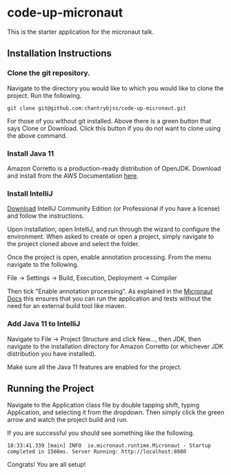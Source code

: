 # code-up-micronaut

This is the starter application for the micronaut talk. 

## Installation Instructions

### Clone the git repository.

Navigate to the directory you would like to which you would like to clone the project. Run the following.

    git clone git@github.com:chantrybjss/code-up-micronaut.git
    
For those of you without git installed. Above there is a green button that says Clone or Download. Click this button if you do not want to clone using the above command.
### Install Java 11

Amazon Corretto is a production-ready distribution of OpenJDK. Download and install from the AWS Documentation [here](https://docs.aws.amazon.com/corretto/latest/corretto-11-ug/downloads-list.html).

### Install IntelliJ

[Download](https://www.jetbrains.com/idea/download/#section=windows) IntelliJ Community Edition (or Professional if you have a license) and follow the instructions.

Upon installation, open IntelliJ, and run through the wizard to configure the environment. When asked to create or open a project, simply navigate to the project cloned above and select the folder.

Once the project is open, enable annotation processing. From the menu navigate to the following.

File -> Settings -> Build, Execution, Deployment -> Compiler

Then tick "Enable annotation processing". As explained in the [Micronaut Docs](https://docs.micronaut.io/latest/guide/index.html#ideSetup) this ensures that you can run the application and tests without the need for an external build tool like maven.

### Add Java 11 to IntelliJ

Navigate to File -> Project Structure and click New..., then JDK, then navigate to the installation directory for Amazon Corretto (or whichever JDK distribution you have installed).

Make sure all the Java 11 features are enabled for the project.

## Running the Project

Navigate to the Application class file by double tapping shift, typing Application, and selecting it from the dropdown. Then simply click the green arrow and watch the project build and run.

If you are successful you should see something like the following.

    18:33:41.339 [main] INFO  io.micronaut.runtime.Micronaut - Startup completed in 1566ms. Server Running: http://localhost:8080
    
Congrats! You are all setup!